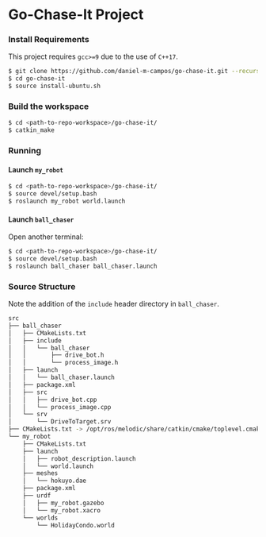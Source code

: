 # Go-Chase-It Project

### Install Requirements
This project requires `gcc>=9` due to the use of `C++17`.
```sh
$ git clone https://github.com/daniel-m-campos/go-chase-it.git --recurse-submodules
$ cd go-chase-it
$ source install-ubuntu.sh
```

### Build the workspace
```sh
$ cd <path-to-repo-workspace>/go-chase-it/
$ catkin_make
```

### Running
#### Launch `my_robot`
```sh
$ cd <path-to-repo-workspace>/go-chase-it/
$ source devel/setup.bash
$ roslaunch my_robot world.launch 
```
#### Launch `ball_chaser`
Open another terminal:
```sh
$ cd <path-to-repo-workspace>/go-chase-it/
$ source devel/setup.bash
$ roslaunch ball_chaser ball_chaser.launch
```

### Source Structure
Note the addition of the `include` header directory in `ball_chaser`.
```sh
src
├── ball_chaser
│   ├── CMakeLists.txt
│   ├── include
│   │   └── ball_chaser
│   │       ├── drive_bot.h
│   │       └── process_image.h
│   ├── launch
│   │   └── ball_chaser.launch
│   ├── package.xml
│   ├── src
│   │   ├── drive_bot.cpp
│   │   └── process_image.cpp
│   └── srv
│       └── DriveToTarget.srv
├── CMakeLists.txt -> /opt/ros/melodic/share/catkin/cmake/toplevel.cmake
└── my_robot
    ├── CMakeLists.txt
    ├── launch
    │   ├── robot_description.launch
    │   └── world.launch
    ├── meshes
    │   └── hokuyo.dae
    ├── package.xml
    ├── urdf
    │   ├── my_robot.gazebo
    │   └── my_robot.xacro
    └── worlds
        └── HolidayCondo.world

```